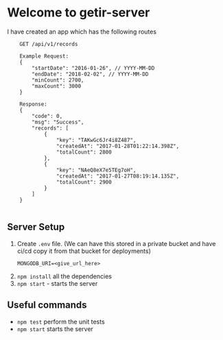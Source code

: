 # Welcome to getir-server

I have created an app which has the following routes

```
    GET /api/v1/records

    Example Request:
    {
        "startDate": "2016-01-26", // YYYY-MM-DD
        "endDate": "2018-02-02", // YYYY-MM-DD
        "minCount": 2700, 
        "maxCount": 3000 
    }

    Response:
    {
        "code": 0,
        "msg": "Success",
        "records": [
            {
                "key": "TAKwGc6Jr4i8Z487",
                "createdAt": "2017-01-28T01:22:14.398Z",
                "totalCount": 2800
            },
            {
                "key": "NAeQ8eX7e5TEg7oH",
                "createdAt": "2017-01-27T08:19:14.135Z",
                "totalCount": 2900
            }
        ]
    }


```

## Server Setup
1. Create ```.env``` file. (We can have this stored in a private bucket and have ci/cd copy it from that bucket for deployments)
    ```
    MONGODB_URI=<give_url_here>
    ```     
2. ```npm install``` all the dependencies
3. ```npm start``` - starts the server

## Useful commands

 * `npm test`         perform the unit tests
 * `npm start`        starts the server
 